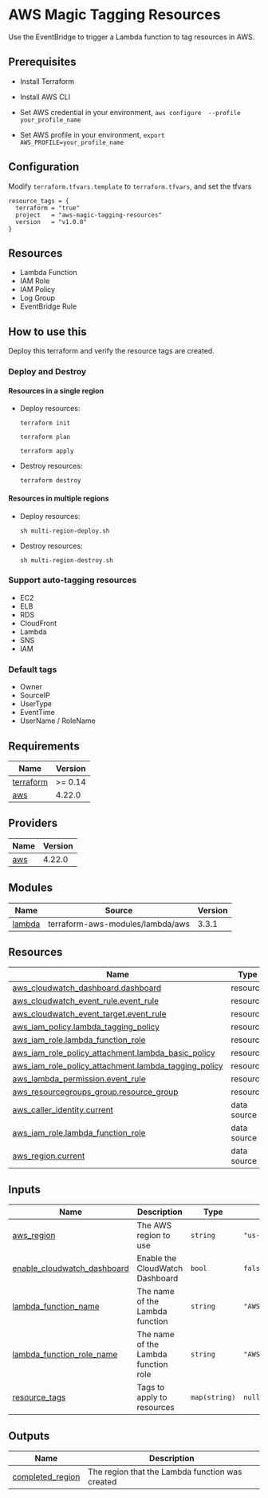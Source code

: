 # AWS Magic Tagging Resources

Use the EventBridge to trigger a Lambda function to tag resources in AWS.

## Prerequisites

- Install Terraform

- Install AWS CLI

- Set AWS credential in your environment, ```aws configure  --profile your_profile_name```

- Set AWS profile in your environment, ```export AWS_PROFILE=your_profile_name```

## Configuration

Modify ```terraform.tfvars.template``` to ```terraform.tfvars```, and set the tfvars

```
resource_tags = {
  terraform = "true"
  project   = "aws-magic-tagging-resources"
  version   = "v1.0.0"
}
```

## Resources

- Lambda Function
- IAM Role
- IAM Policy
- Log Group
- EventBridge Rule

## How to use this

Deploy this terraform and verify the resource tags are created.

### Deploy and Destroy

#### Resources in a single region

- Deploy resources:

   `terraform init`

   `terraform plan`

   `terraform apply`

- Destroy resources:

   `terraform destroy`

#### Resources in multiple regions

- Deploy resources:

   `sh multi-region-deploy.sh`

- Destroy resources:

   `sh multi-region-destroy.sh`


### Support auto-tagging resources

  - EC2
  - ELB
  - RDS
  - CloudFront
  - Lambda
  - SNS
  - IAM


### Default tags

  -  Owner
  -  SourceIP
  -  UserType
  -  EventTime
  -  UserName / RoleName


<!-- BEGIN_TF_DOCS -->
## Requirements

| Name | Version |
|------|---------|
| <a name="requirement_terraform"></a> [terraform](#requirement\_terraform) | >= 0.14 |
| <a name="requirement_aws"></a> [aws](#requirement\_aws) | 4.22.0 |

## Providers

| Name | Version |
|------|---------|
| <a name="provider_aws"></a> [aws](#provider\_aws) | 4.22.0 |

## Modules

| Name | Source | Version |
|------|--------|---------|
| <a name="module_lambda"></a> [lambda](#module\_lambda) | terraform-aws-modules/lambda/aws | 3.3.1 |

## Resources

| Name | Type |
|------|------|
| [aws_cloudwatch_dashboard.dashboard](https://registry.terraform.io/providers/hashicorp/aws/4.22.0/docs/resources/cloudwatch_dashboard) | resource |
| [aws_cloudwatch_event_rule.event_rule](https://registry.terraform.io/providers/hashicorp/aws/4.22.0/docs/resources/cloudwatch_event_rule) | resource |
| [aws_cloudwatch_event_target.event_rule](https://registry.terraform.io/providers/hashicorp/aws/4.22.0/docs/resources/cloudwatch_event_target) | resource |
| [aws_iam_policy.lambda_tagging_policy](https://registry.terraform.io/providers/hashicorp/aws/4.22.0/docs/resources/iam_policy) | resource |
| [aws_iam_role.lambda_function_role](https://registry.terraform.io/providers/hashicorp/aws/4.22.0/docs/resources/iam_role) | resource |
| [aws_iam_role_policy_attachment.lambda_basic_policy](https://registry.terraform.io/providers/hashicorp/aws/4.22.0/docs/resources/iam_role_policy_attachment) | resource |
| [aws_iam_role_policy_attachment.lambda_tagging_policy](https://registry.terraform.io/providers/hashicorp/aws/4.22.0/docs/resources/iam_role_policy_attachment) | resource |
| [aws_lambda_permission.event_rule](https://registry.terraform.io/providers/hashicorp/aws/4.22.0/docs/resources/lambda_permission) | resource |
| [aws_resourcegroups_group.resource_group](https://registry.terraform.io/providers/hashicorp/aws/4.22.0/docs/resources/resourcegroups_group) | resource |
| [aws_caller_identity.current](https://registry.terraform.io/providers/hashicorp/aws/4.22.0/docs/data-sources/caller_identity) | data source |
| [aws_iam_role.lambda_function_role](https://registry.terraform.io/providers/hashicorp/aws/4.22.0/docs/data-sources/iam_role) | data source |
| [aws_region.current](https://registry.terraform.io/providers/hashicorp/aws/4.22.0/docs/data-sources/region) | data source |

## Inputs

| Name | Description | Type | Default | Required |
|------|-------------|------|---------|:--------:|
| <a name="input_aws_region"></a> [aws\_region](#input\_aws\_region) | The AWS region to use | `string` | `"us-east-1"` | no |
| <a name="input_enable_cloudwatch_dashboard"></a> [enable\_cloudwatch\_dashboard](#input\_enable\_cloudwatch\_dashboard) | Enable the CloudWatch Dashboard | `bool` | `false` | no |
| <a name="input_lambda_function_name"></a> [lambda\_function\_name](#input\_lambda\_function\_name) | The name of the Lambda function | `string` | `"AWSAutoTaggingFunction"` | no |
| <a name="input_lambda_function_role_name"></a> [lambda\_function\_role\_name](#input\_lambda\_function\_role\_name) | The name of the Lambda function role | `string` | `"AWSAutoTaggingFunctionRole"` | no |
| <a name="input_resource_tags"></a> [resource\_tags](#input\_resource\_tags) | Tags to apply to resources | `map(string)` | `null` | no |

## Outputs

| Name | Description |
|------|-------------|
| <a name="output_completed_region"></a> [completed\_region](#output\_completed\_region) | The region that the Lambda function was created |
<!-- END_TF_DOCS -->
